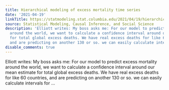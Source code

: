 ```yaml
---
title: Hierarchical modeling of excess mortality time series
date: '2021-04-19'
linkTitle: https://statmodeling.stat.columbia.edu/2021/04/19/hierarchical-modeling-of-excess-mortality-time-series/
source: Statistical Modeling, Causal Inference, and Social Science
description: 'Elliott writes: My boss asks me: For our model to predict excess mortality
  around the world, we want to calculate a confidence interval around our mean estimate
  for total global excess deaths. We have real excess deaths for like 60 countries,
  and are predicting on another 130 or so. we can easily calculate intervals for ...'
disable_comments: true
---
```

Elliott writes: My boss asks me: For our model to predict excess mortality around the world, we want to calculate a confidence interval around our mean estimate for total global excess deaths. We have real excess deaths for like 60 countries, and are predicting on another 130 or so. we can easily calculate intervals for ...
